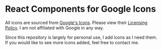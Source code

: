 # React Components for Google Icons
All icons are sourced from [Google's Icons]("https://fonts.google.com/icons"). Please view their [Licensing Policy]("https://developers.google.com/fonts/docs/material_icons#licensing"). I am not affiliated with Google in any way.

Since this repository is largely for personal use, I add icons as I need them. If you would like to see more icons added, feel free to contact me.